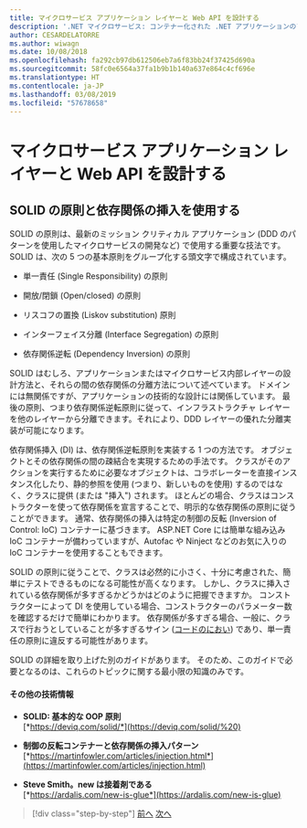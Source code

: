 ```yaml
---
title: マイクロサービス アプリケーション レイヤーと Web API を設計する
description: '.NET マイクロサービス: コンテナー化された .NET アプリケーションのアーキテクチャ | アプリケーション レイヤーを設計するための SOLID の原則の概要。'
author: CESARDELATORRE
ms.author: wiwagn
ms.date: 10/08/2018
ms.openlocfilehash: fa292cb97db612506eb7a6f83bb24f37425d690a
ms.sourcegitcommit: 58fc0e6564a37fa1b9b1b140a637e864c4cf696e
ms.translationtype: HT
ms.contentlocale: ja-JP
ms.lasthandoff: 03/08/2019
ms.locfileid: "57678658"
---
```

# <a name="design-the-microservice-application-layer-and-web-api"></a>マイクロサービス アプリケーション レイヤーと Web API を設計する

## <a name="use-solid-principles-and-dependency-injection"></a>SOLID の原則と依存関係の挿入を使用する

SOLID の原則は、最新のミッション クリティカル アプリケーション (DDD のパターンを使用したマイクロサービスの開発など) で使用する重要な技法です。 SOLID は、次の 5 つの基本原則をグループ化する頭文字で構成されています。

- 単一責任 (Single Responsibility) の原則

- 開放/閉鎖 (Open/closed) の原則

- リスコフの置換 (Liskov substitution) 原則

- インターフェイス分離 (Interface Segregation) の原則

- 依存関係逆転 (Dependency Inversion) の原則

SOLID はむしろ、アプリケーションまたはマイクロサービス内部レイヤーの設計方法と、それらの間の依存関係の分離方法について述べています。 ドメインには無関係ですが、アプリケーションの技術的な設計には関係しています。 最後の原則、つまり依存関係逆転原則に従って、インフラストラクチャ レイヤーを他のレイヤーから分離できます。それにより、DDD レイヤーの優れた分離実装が可能になります。

依存関係挿入 (DI) は、依存関係逆転原則を実装する 1 つの方法です。 オブジェクトとその依存関係の間の疎結合を実現するための手法です。 クラスがそのアクションを実行するために必要なオブジェクトは、コラボレーターを直接インスタンス化したり、静的参照を使用 (つまり、新しいものを使用) するのではなく、クラスに提供 (または "挿入") されます。 ほとんどの場合、クラスはコンストラクターを使って依存関係を宣言することで、明示的な依存関係の原則に従うことができます。 通常、依存関係の挿入は特定の制御の反転 (Inversion of Control: IoC) コンテナーに基づきます。 ASP.NET Core には簡単な組み込み IoC コンテナーが備わっていますが、Autofac や Ninject などのお気に入りの IoC コンテナーを使用することもできます。

SOLID の原則に従うことで、クラスは必然的に小さく、十分に考慮された、簡単にテストできるものになる可能性が高くなります。 しかし、クラスに挿入されている依存関係が多すぎるかどうかはどのように把握できますか。 コンストラクターによって DI を使用している場合、コンストラクターのパラメーター数を確認するだけで簡単にわかります。 依存関係が多すぎる場合、一般に、クラスで行おうとしていることが多すぎるサイン ([コードのにおい](https://deviq.com/code-smells/)) であり、単一責任の原則に違反する可能性があります。

SOLID の詳細を取り上げた別のガイドがあります。 そのため、このガイドで必要となるのは、これらのトピックに関する最小限の知識のみです。

#### <a name="additional-resources"></a>その他の技術情報

- **SOLID: 基本的な OOP 原則** \
  [*https://deviq.com/solid/*](https://deviq.com/solid/%20)

- **制御の反転コンテナーと依存関係の挿入パターン** \
  [*https://martinfowler.com/articles/injection.html*](https://martinfowler.com/articles/injection.html)

- **Steve Smith。new は接着剤である** \
  [*https://ardalis.com/new-is-glue*](https://ardalis.com/new-is-glue)

> [!div class="step-by-step"]
> [前へ](nosql-database-persistence-infrastructure.md)
> [次へ](microservice-application-layer-implementation-web-api.md)
